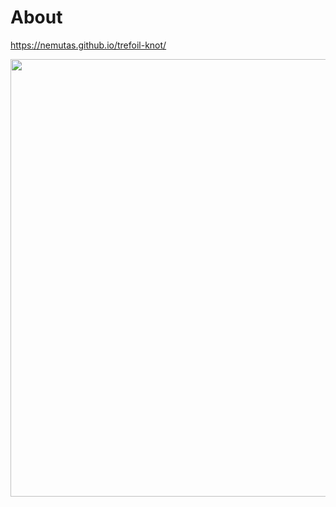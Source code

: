 # About

https://nemutas.github.io/trefoil-knot/

<img src='https://github.com/nemutas/trefoil-knot/assets/46724121/0a1b8df1-993a-4cdf-97c9-889b3f36b336' alt='' width='700' />
